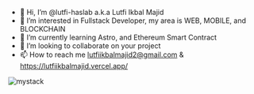 - 👋 Hi, I’m @lutfi-haslab a.k.a Lutfi Ikbal Majid
- 👀 I’m interested in Fullstack Developer, my area is WEB, MOBILE, and BLOCKCHAIN
- 🌱 I’m currently learning Astro, and Ethereum Smart Contract
- 💞️ I’m looking to collaborate on your project
- 📫 How to reach me lutfiikbalmajid2@gmail.com & https://lutfiikbalmajid.vercel.app/

<!---
lutfi-haslab/lutfi-haslab is a ✨ special ✨ repository because its `README.md` (this file) appears on your GitHub profile.
You can click the Preview link to take a look at your changes.
--->

![mystack](https://res.cloudinary.com/haslab/image/upload/v1664951093/my-stack_bt7uyw.png)
